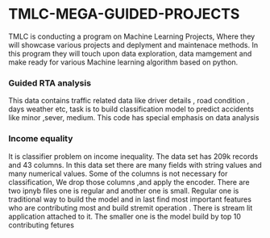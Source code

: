 # TMLC-MEGA-GUIDED-PROJECTS
TMLC is conducting a program on Machine Learning Projects, Where they will showcase various projects and deplyment and maintenace methods.
In this program they will touch upon data exploration, data mamgement and make ready for various  Machine learning algorithm based on python.

### Guided RTA analysis
This data contains traffic related data like driver details , road condition , days weather etc, task is to build classification model to predict 
accidents like minor ,sever, medium. This code has special emphasis on  data analysis


### Income equality 
It is classifier problem on income inequality. The data set has 209k records and 43 columns. In this data set there are many fields with string values and many numerical values.
Some of the columns is not necessary for classification, We drop those columns ,and apply the encoder.  There are two ipnyb files one is regular and another one is small. Regular 
one is traditional way to build the model and in last find most important features who are contributing most and build stremit operation . There is stream lit application attached 
to it. The smaller one is the model build by top 10 contributing fetures

